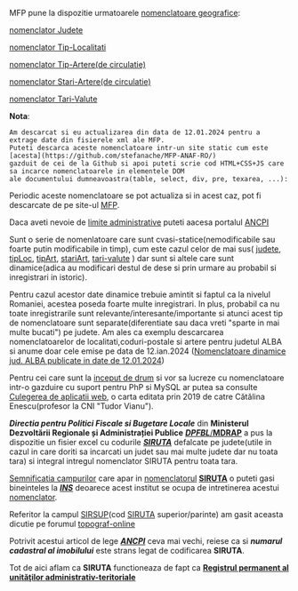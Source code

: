 MFP pune la dispozitie urmatoarele [nomenclatoare geografice](https://mfinante.gov.ro/nomenclatoare-geografice-mfp):

[nomenclator Judete](https://stefanache.github.io/MFP-ANAF-RO/js_scripts/mfp/nomenclatoare_geografice/nomJudete.html)

[nomenclator Tip-Localitati](https://stefanache.github.io/MFP-ANAF-RO/js_scripts/mfp/nomenclatoare_geografice/nomTipLocalitati.html)

[nomenclator Tip-Artere(de circulatie)](https://stefanache.github.io/MFP-ANAF-RO/js_scripts/mfp/nomenclatoare_geografice/nomTipArtere.html)

[nomenclator Stari-Artere(de circulatie)](https://stefanache.github.io/MFP-ANAF-RO/js_scripts/mfp/nomenclatoare_geografice/nomStariArtere.html)

[nomenclator Tari-Valute](https://stefanache.github.io/MFP-ANAF-RO/js_scripts/mfp/nomenclatoare_geografice/nomTariValute.html)

**Nota**:

    Am descarcat si eu actualizarea din data de 12.01.2024 pentru a extrage date din fisierele xml ale MFP.
    Puteti descarca aceste nomenclatoare intr-un site static cum este [acesta](https://github.com/stefanache/MFP-ANAF-RO/) 
    gazduit de cei de la Github si apoi puteti scrie cod HTML+CSS+JS care sa incarce nomenclatoarele in elementele DOM 
    ale documentului dumneavoastra(table, select, div, pre, texarea, ...):

Periodic aceste nomenclatoare se pot actualiza si in acest caz, pot fi descarcate de pe site-ul [MFP](https://mfinante.gov.ro/nomenclatoare-geografice-mfp).

Daca aveti nevoie de [limite administrative](https://geoportal.ancpi.ro/portal/apps/webappviewer/index.html?id=faeba2d173374445b1f13512bd477bb2) puteti aacesa portalul [ANCPI](https://geoportal.ancpi.ro/portal/apps/webappviewer/index.html?id=faeba2d173374445b1f13512bd477bb2)

Sunt o serie de nomenlatoare care sunt cvasi-statice(nemodificabile sau foarte putin modificabile in timp), cum este cazul celor de mai sus( 
[judete](https://stefanache.github.io/MFP-ANAF-RO/js_scripts/mfp/nomenclatoare_geografice/nomJudete.html),
[tipLoc](https://stefanache.github.io/MFP-ANAF-RO/js_scripts/mfp/nomenclatoare_geografice/nomTipLocalitati.html),
[tipArt](https://stefanache.github.io/MFP-ANAF-RO/js_scripts/mfp/nomenclatoare_geografice/nomTipArtere.html),
[stariArt](https://stefanache.github.io/MFP-ANAF-RO/js_scripts/mfp/nomenclatoare_geografice/nomStariArtere.html),
[tari-valute](https://stefanache.github.io/MFP-ANAF-RO/js_scripts/mfp/nomenclatoare_geografice/nomTariValute.html) ) dar sunt si altele care sunt dinamice(adica au modificari destul de dese si prin urmare au probabil si inregistrari in istoric).

Pentru cazul acestor date dinamice trebuie amintit si faptul ca la nivelul Romaniei, acestea poseda foarte multe inregistrari. In plus, probabil ca nu toate inregistrarile sunt relevante/interesante/importante si atunci acest tip de nomenclatoare sunt separate(diferentiate sau daca vreti "sparte in mai multe bucati") pe judete.
Am ales ca exemplu descarcarea nomenclatoarelor de localitati,coduri-postale si artere pentru judetul ALBA si anume doar cele emise pe data de 12.ian.2024 
([Nomenclatoare dinamice jud. ALBA publicate in date de 12.01.2024](https://stefanache.github.io/MFP-ANAF-RO/js_scripts/mfp/nomenclatoare_geografice/ALBA/12.01.2024/index.html))

Pentru cei care sunt la [inceput de drum](https://www.didactic.ro/resurse-educationale/invatamant-liceal/informatica/toate-clasele/stiri?page=113) si vor sa lucreze cu nomenclatoare intr-o gazduire cu suport pentru PhP si MySQL ar putea sa consulte [Culegerea de aplicatii web](https://evomind.org/wp-content/uploads/Culegere-aplicatii-web-2.pdf), o carta editata prin 2019 de catre Cătălina Enescu(profesor la CNI "Tudor Vianu"). 

***Directia pentru Politici Fiscale si Bugetare Locale*** din **Ministerul Dezvoltării Regionale și Administrației Publice** [***DPFBL***/**MDRAP**](http://www.dpfbl.mdrap.ro/) a pus la dispozitie un fisier excel cu codurile [***SIRUTA***](http://www.dpfbl.mdrap.ro/documents/machete_cu_cod_siruta_si_uat_pe_judete.xls) defalcate pe judete(utile in cazul in care doriti sa incarcati un judet sau mai multe judete dar nu toata tara) si integral intregul nomenclator SIRUTA pentru toata tara.

[Semnificatia campurilor](https://www.siruta.nxm.ro/) care apar in [nomenclatorul](https://ioisrl.ro/coduri-siruta-2024/) [**SIRUTA**](https://insse.ro/cms/files/siruta/Metodologie.doc) o puteti gasi bineinteles la [***INS***](https://insse.ro/cms/files/siruta/5.Descriere_SIRUTA.DOC) deoarece acest institut se ocupa de intretinerea acestui [nomenclator](https://data.gov.ro/dataset/ce2dbfdc-b2bc-4fc2-8597-1a9144f2fc1d/resource/6772b5e3-2444-4bf2-8dcb-162fce602d28/download/machetecodsirutasiuatpejudete.xls).

Referitor la campul [SIRSUP](https://github.com/geospatialorg/scripturi-actualizare-vectori/tree/master)(cod [SIRUTA](https://ro.wikipedia.org/wiki/SIRUTA) superior/parinte) am gasit aceasta dicutie pe forumul [topograf-online](https://www.topograf-online.ro/index.php?topic=405.0)

Potrivit acestui articol de lege [***ANCPI***](https://legislatie.ancpi.xyz/odg/700-2014/articolul-51-2/) ceva mai vechi, reiese ca si ***numarul cadastral al imobilului*** este strans legat de codificarea **SIRUTA**.

Tot de aici aflam ca **SIRUTA** functioneaza de fapt ca [**Registrul permanent al unităţilor administrativ-teritoriale**](https://data.gov.ro/dataset/siruta-registrul-unitatilor-administrativ-teritoriale-ale-romaniei)
